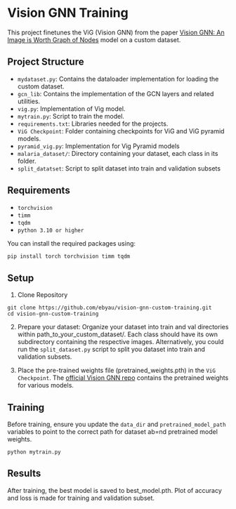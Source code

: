 # Vision GNN Training

This project finetunes the ViG (Vision GNN) from the paper [Vision GNN: An Image is Worth Graph of Nodes](https://arxiv.org/abs/2206.00272) model on a custom dataset. 

## Project Structure

- `mydataset.py`: Contains the dataloader implementation for loading the custom dataset.
- `gcn_lib`: Contains the implementation of the GCN layers and related utilities.
- `vig.py`: Implementation of Vig model.
- `mytrain.py`: Script to train the model.
- `requirements.txt`: Libraries needed for the projects.
- `ViG Checkpoint`: Folder containing checkpoints for ViG and ViG pyramid models.
- `pyramid_vig.py`: Implementation for Vig Pyramid models
- `malaria_dataset/`: Directory containing your dataset, each class in its folder.
- `split_datatset`: Script to split dataset into train and validation subsets

## Requirements
- `torchvision`
- `timm`
- `tqdm`
- `python 3.10 or higher`

You can install the required packages using:

```bash
pip install torch torchvision timm tqdm

```

## Setup
1. Clone Repository
```
git clone https://github.com/ebyau/vision-gnn-custom-training.git
cd vision-gnn-custom-training
```

2. Prepare your dataset:
Organize your dataset into train and val directories within path_to_your_custom_dataset/.
Each class should have its own subdirectory containing the respective images.
Alternatively, you could run the `split_dataset.py` script to split you dataset into train and validation subsets.

3. Place the pre-trained weights file (pretrained_weights.pth) in the `ViG Checkpoint`. The [official Vision GNN repo](https://github.com/huawei-noah/Efficient-AI-Backbones/tree/master/vig_pytorch)  contains the pretrained weights for various models.


## Training
Before training, ensure you update the `data_dir` and `pretrained_model_path` variables to point to the correct path for dataset ab=nd pretrained model weights.
```
python mytrain.py
```

## Results

After training, the best model is saved to best_model.pth. Plot of accuracy and loss is made for training and validation subset.

